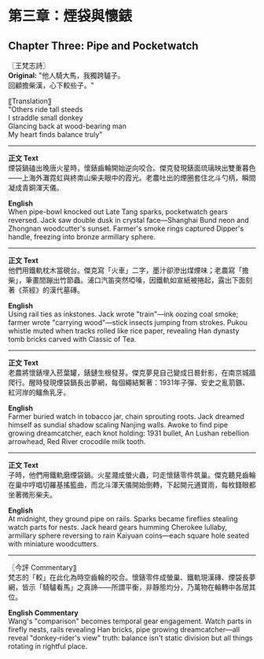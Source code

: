 # 第三章：煙袋與懷錶  
## Chapter Three: Pipe and Pocketwatch

〖王梵志詩〗  
**Original:**
"他人騎大馬，我獨跨驢子。  
回顧擔柴漢，心下較些子。"

〖Translation〗  
"Others ride tall steeds  
I straddle small donkey  
Glancing back at wood-bearing man  
My heart finds balance truly"

---

**正文 Text**  
煙袋鍋磕出晚唐火星時，懷錶齒輪開始逆向咬合。傑克發現錶面琉璃映出雙重暮色——上海外灘霓虹與終南山柴夫眼中的霞光。老農吐出的煙圈套住北斗勺柄，瞬間凝成青銅渾天儀。

**English**  
When pipe-bowl knocked out Late Tang sparks, pocketwatch gears reversed. Jack saw double dusk in crystal face—Shanghai Bund neon and Zhongnan woodcutter's sunset. Farmer's smoke rings captured Dipper's handle, freezing into bronze armillary sphere.

---

**正文 Text**  
他們用鐵軌枕木當硯台。傑克寫「火車」二字，墨汁卻滲出煤煙味；老農寫「擔柴」，筆畫間蹦出竹節蟲。浦口汽笛突然啞嗓，因鐵軌如宣紙被捲起，露出下面刻著《茶經》的漢代墓磚。

**English**  
Using rail ties as inkstones. Jack wrote "train"—ink oozing coal smoke; farmer wrote "carrying wood"—stick insects jumping from strokes. Pukou whistle muted when tracks rolled like rice paper, revealing Han dynasty tomb bricks carved with Classic of Tea.

---

**正文 Text**  
老農將懷錶埋入菸葉罐，錶鏈生根發芽。傑克夢見自己變成日晷針影，在南京城牆爬行。醒時發現煙袋鍋長出夢網，每個繩結繫著：1931年子彈、安史之亂箭鏃、紅河岸的鱷魚乳牙。

**English**  
Farmer buried watch in tobacco jar, chain sprouting roots. Jack dreamed himself as sundial shadow scaling Nanjing walls. Awoke to find pipe growing dreamcatcher, each knot holding: 1931 bullet, An Lushan rebellion arrowhead, Red River crocodile milk tooth.

---

**正文 Text**  
子時，他們用鐵軌磨煙袋鍋。火星濺成螢火蟲，叼走懷錶零件筑巢。傑克聽見齒輪在巢中哼唱切羅基搖籃曲，而北斗渾天儀開始倒轉，下起開元通寶雨，每枚錢眼都坐著微形柴夫。

**English**  
At midnight, they ground pipe on rails. Sparks became fireflies stealing watch parts for nests. Jack heard gears humming Cherokee lullaby, armillary sphere reversing to rain Kaiyuan coins—each square hole seated with miniature woodcutters.

---

〖今評 Commentary〗  
梵志的「較」在此化為時空齒輪的咬合。懷錶零件成螢巢、鐵軌現漢磚、煙袋長夢網，皆示「騎驢看馬」之真諦——所謂平衡，非靜態均分，乃萬物在輪轉中各居其位。

**English Commentary**  
Wang's "comparison" becomes temporal gear engagement. Watch parts in firefly nests, rails revealing Han bricks, pipe growing dreamcatcher—all reveal "donkey-rider's view" truth: balance isn't static division but all things rotating in rightful place. 